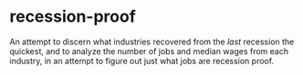 # recession-proof
An attempt to discern what industries recovered from the *last* recession the quickest, and to analyze the number of jobs and median wages from each industry, in an attempt to figure out just what jobs are recession proof.
